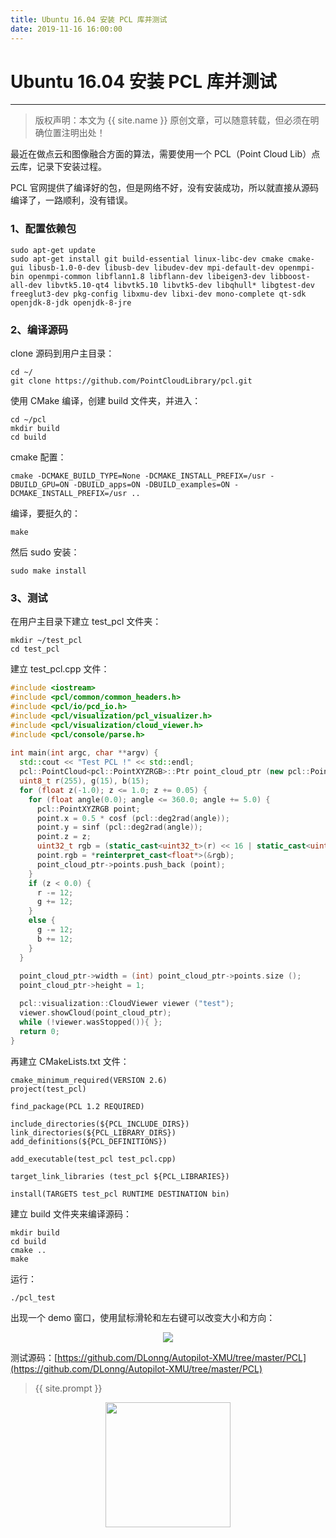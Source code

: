 ```yaml
---
title: Ubuntu 16.04 安装 PCL 库并测试
date: 2019-11-16 16:00:00
---
```

# Ubuntu 16.04 安装 PCL 库并测试
***
> 版权声明：本文为 {{ site.name }} 原创文章，可以随意转载，但必须在明确位置注明出处！

最近在做点云和图像融合方面的算法，需要使用一个 PCL（Point Cloud Lib）点云库，记录下安装过程。

PCL 官网提供了编译好的包，但是网络不好，没有安装成功，所以就直接从源码编译了，一路顺利，没有错误。

### 1、配置依赖包
```
sudo apt-get update
sudo apt-get install git build-essential linux-libc-dev cmake cmake-gui libusb-1.0-0-dev libusb-dev libudev-dev mpi-default-dev openmpi-bin openmpi-common libflann1.8 libflann-dev libeigen3-dev libboost-all-dev libvtk5.10-qt4 libvtk5.10 libvtk5-dev libqhull* libgtest-dev freeglut3-dev pkg-config libxmu-dev libxi-dev mono-complete qt-sdk openjdk-8-jdk openjdk-8-jre
```

### 2、编译源码
clone 源码到用户主目录：
```
cd ~/
git clone https://github.com/PointCloudLibrary/pcl.git
```
使用 CMake 编译，创建 build 文件夹，并进入：
```
cd ~/pcl
mkdir build
cd build
```
cmake 配置：
```
cmake -DCMAKE_BUILD_TYPE=None -DCMAKE_INSTALL_PREFIX=/usr -DBUILD_GPU=ON -DBUILD_apps=ON -DBUILD_examples=ON -DCMAKE_INSTALL_PREFIX=/usr ..
```
编译，要挺久的：
```
make
```
然后 sudo 安装：
```
sudo make install
```

### 3、测试
在用户主目录下建立 test_pcl 文件夹：
```
mkdir ~/test_pcl
cd test_pcl
```
建立 test_pcl.cpp 文件：
```cpp
#include <iostream>
#include <pcl/common/common_headers.h>
#include <pcl/io/pcd_io.h>
#include <pcl/visualization/pcl_visualizer.h>
#include <pcl/visualization/cloud_viewer.h>
#include <pcl/console/parse.h>
 
int main(int argc, char **argv) {
  std::cout << "Test PCL !" << std::endl;
  pcl::PointCloud<pcl::PointXYZRGB>::Ptr point_cloud_ptr (new pcl::PointCloud<pcl::PointXYZRGB>);
  uint8_t r(255), g(15), b(15);
  for (float z(-1.0); z <= 1.0; z += 0.05) {
  	for (float angle(0.0); angle <= 360.0; angle += 5.0) {
      pcl::PointXYZRGB point;
      point.x = 0.5 * cosf (pcl::deg2rad(angle));
      point.y = sinf (pcl::deg2rad(angle));
      point.z = z;
      uint32_t rgb = (static_cast<uint32_t>(r) << 16 | static_cast<uint32_t>(g) << 8 | static_cast<uint32_t>(b));
      point.rgb = *reinterpret_cast<float*>(&rgb);
      point_cloud_ptr->points.push_back (point);
    }
    if (z < 0.0) {
      r -= 12;
      g += 12;
    }
    else {
      g -= 12;
      b += 12;
    }
  }
  
  point_cloud_ptr->width = (int) point_cloud_ptr->points.size ();
  point_cloud_ptr->height = 1;

  pcl::visualization::CloudViewer viewer ("test");
  viewer.showCloud(point_cloud_ptr);
  while (!viewer.wasStopped()){ };
  return 0;
}
```
再建立 CMakeLists.txt 文件：
```
cmake_minimum_required(VERSION 2.6)
project(test_pcl)

find_package(PCL 1.2 REQUIRED)

include_directories(${PCL_INCLUDE_DIRS})
link_directories(${PCL_LIBRARY_DIRS})
add_definitions(${PCL_DEFINITIONS})

add_executable(test_pcl test_pcl.cpp)

target_link_libraries (test_pcl ${PCL_LIBRARIES})

install(TARGETS test_pcl RUNTIME DESTINATION bin)
```
建立 build 文件夹来编译源码：
```
mkdir build
cd build
cmake ..
make
```
运行：
```
./pcl_test
```
出现一个 demo 窗口，使用鼠标滑轮和左右键可以改变大小和方向：

<div  align="center">
<img src="https://dlonng.com/images/test_pcl.png"/>
</div>

测试源码：[https://github.com/DLonng/Autopilot-XMU/tree/master/PCL](https://github.com/DLonng/Autopilot-XMU/tree/master/PCL)

> {{ site.prompt }}

<div  align="center">
<img src="https://dlonng.com/images/wechart.jpg" width = "200" height = "200"/>